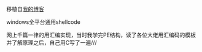 移植自[我的博客](https://sirhc.xyz/2017/05/28/Windows%E4%B8%8B%E9%80%9A%E7%94%A8ShellCode%E5%8E%9F%E7%90%86/)

windows全平台通用shellcode

网上千篇一律的用汇编实现，当时我学完PE结构，读了各位大佬用汇编码的模板并了解原理之后，自己用C写了一遍///